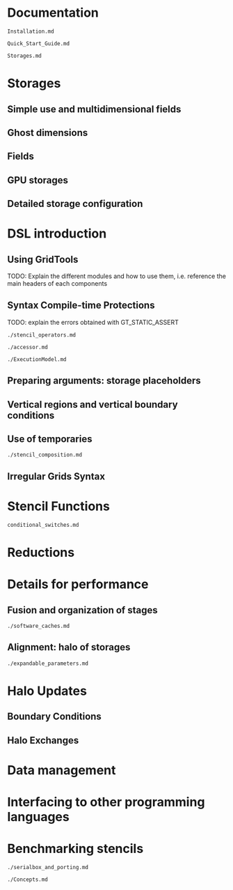 # Documentation

```include
Installation.md
```

```include
Quick_Start_Guide.md
```

```include
Storages.md
```

Storages
========

Simple use and multidimensional fields
--------------------------------------

Ghost dimensions
----------------

Fields
------

GPU storages
------------

Detailed storage configuration
------------------------------

DSL introduction
================

Using GridTools
---------------

TODO: Explain the different modules and how to use
them, i.e. reference the main headers of each components

Syntax Compile-time Protections
-------------------------------

TODO: explain the errors obtained with GT_STATIC_ASSERT


```include
./stencil_operators.md
```

```include
./accessor.md
```

```include
./ExecutionModel.md
```

Preparing arguments: storage placeholders
-----------------------------------------

Vertical regions and vertical boundary conditions
-------------------------------------------------

Use of temporaries
------------------

```include
./stencil_composition.md
```

Irregular Grids Syntax
----------------------

Stencil Functions
=================

```include
conditional_switches.md
```

Reductions
==========

Details for performance
=======================

Fusion and organization of stages
---------------------------------

```include
./software_caches.md
```

Alignment: halo of storages
---------------------------

```include
./expandable_parameters.md
```

Halo Updates
============

Boundary Conditions
-------------------

Halo Exchanges
--------------

Data management
===============

Interfacing to other programming languages
==========================================

Benchmarking stencils
=====================

```include
./serialbox_and_porting.md
```

```include
./Concepts.md
```
